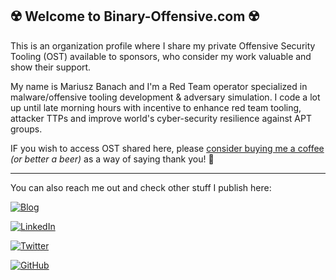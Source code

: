## ☢️ Welcome to Binary-Offensive.com ☢️

This is an organization profile where I share my private Offensive Security Tooling (OST) available to sponsors, who consider my work valuable and show their support. 

My name is Mariusz Banach and I'm a Red Team operator specialized in malware/offensive tooling development & adversary simulation. I code a lot up until late morning hours with incentive to enhance red team tooling, attacker TTPs and improve world's cyber-security resilience against APT groups. 

IF you wish to access OST shared here, please [consider buying me a coffee](https://github.com/sponsors/mgeeky) _(or better a beer)_ as a way of saying thank you! 💪 

---

You can also reach me out and check other stuff I publish here:

<a href="https://mgeeky.tech/" target="_blank"><img src="https://img.shields.io/badge/Check%20out%20my-Blog-green" alt="Blog"></a>

<a href="https://www.linkedin.com/in/mgeeky/" target="_blank"><img src="https://img.shields.io/badge/LinkedIn-%230077B5.svg?&style=flat-square&logo=linkedin&logoColor=white" alt="LinkedIn"></a>

<a href="https://twitter.com/mariuszbit" target="_blank"><img src="https://img.shields.io/badge/-Twitter-1ca0f1?style=flat-square&labelColor=1ca0f1&logo=twitter&logoColor=white" alt="Twitter"></a>

<a href="https://github.com/mgeeky" target="_blank"><img src="https://img.shields.io/badge/-GitHub-181717?style=flat-square&logo=github" alt="GitHub"></a>

